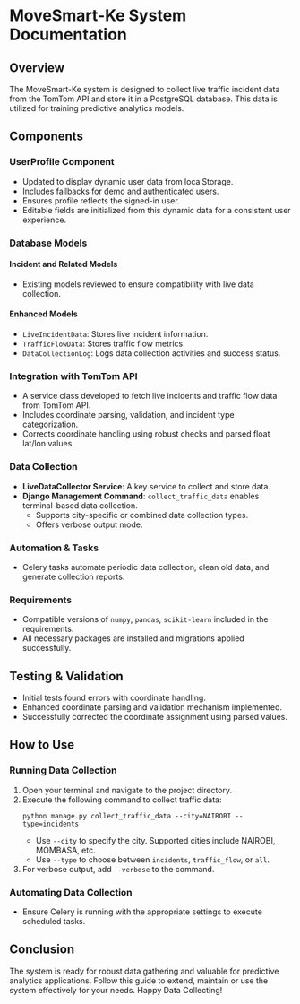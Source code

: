 # MoveSmart-Ke System Documentation

## Overview
The MoveSmart-Ke system is designed to collect live traffic incident data from the TomTom API and store it in a PostgreSQL database. This data is utilized for training predictive analytics models.

## Components

### UserProfile Component
- Updated to display dynamic user data from localStorage.
- Includes fallbacks for demo and authenticated users.
- Ensures profile reflects the signed-in user.
- Editable fields are initialized from this dynamic data for a consistent user experience.

### Database Models

#### Incident and Related Models
- Existing models reviewed to ensure compatibility with live data collection.

#### Enhanced Models
- `LiveIncidentData`: Stores live incident information.
- `TrafficFlowData`: Stores traffic flow metrics.
- `DataCollectionLog`: Logs data collection activities and success status.

### Integration with TomTom API
- A service class developed to fetch live incidents and traffic flow data from TomTom API.
- Includes coordinate parsing, validation, and incident type categorization.
- Corrects coordinate handling using robust checks and parsed float lat/lon values.

### Data Collection
- **LiveDataCollector Service**: A key service to collect and store data.
- **Django Management Command**: `collect_traffic_data` enables terminal-based data collection.
  - Supports city-specific or combined data collection types.
  - Offers verbose output mode.

### Automation & Tasks
- Celery tasks automate periodic data collection, clean old data, and generate collection reports.

### Requirements
- Compatible versions of `numpy`, `pandas`, `scikit-learn` included in the requirements.
- All necessary packages are installed and migrations applied successfully.

## Testing & Validation
- Initial tests found errors with coordinate handling.
- Enhanced coordinate parsing and validation mechanism implemented.
- Successfully corrected the coordinate assignment using parsed values.

## How to Use

### Running Data Collection
1. Open your terminal and navigate to the project directory.
2. Execute the following command to collect traffic data:
   ```
   python manage.py collect_traffic_data --city=NAIROBI --type=incidents
   ```
   - Use `--city` to specify the city. Supported cities include NAIROBI, MOMBASA, etc.
   - Use `--type` to choose between `incidents`, `traffic_flow`, or `all`.
3. For verbose output, add `--verbose` to the command.

### Automating Data Collection
- Ensure Celery is running with the appropriate settings to execute scheduled tasks.

## Conclusion
The system is ready for robust data gathering and valuable for predictive analytics applications. Follow this guide to extend, maintain or use the system effectively for your needs. Happy Data Collecting!
